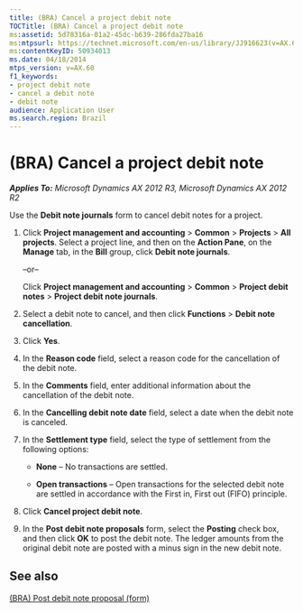 ```yaml
---
title: (BRA) Cancel a project debit note
TOCTitle: (BRA) Cancel a project debit note
ms:assetid: 5d78316a-01a2-45dc-b639-286fda27ba16
ms:mtpsurl: https://technet.microsoft.com/en-us/library/JJ916623(v=AX.60)
ms:contentKeyID: 50934013
ms.date: 04/18/2014
mtps_version: v=AX.60
f1_keywords:
- project debit note
- cancel a debit note
- debit note
audience: Application User
ms.search.region: Brazil
---
```


# (BRA) Cancel a project debit note 


_**Applies To:** Microsoft Dynamics AX 2012 R3, Microsoft Dynamics AX 2012 R2_

Use the **Debit note journals** form to cancel debit notes for a project.

1.  Click **Project management and accounting** \> **Common** \> **Projects** \> **All projects**. Select a project line, and then on the **Action Pane**, on the **Manage** tab, in the **Bill** group, click **Debit note journals**.
    
    –or–
    
    Click **Project management and accounting** \> **Common** \> **Project debit notes** \> **Project debit note journals**.

2.  Select a debit note to cancel, and then click **Functions** \> **Debit note cancellation**.

3.  Click **Yes**.

4.  In the **Reason code** field, select a reason code for the cancellation of the debit note.

5.  In the **Comments** field, enter additional information about the cancellation of the debit note.

6.  In the **Cancelling debit note date** field, select a date when the debit note is canceled.

7.  In the **Settlement type** field, select the type of settlement from the following options:
    
      - **None** – No transactions are settled.
    
      - **Open transactions** – Open transactions for the selected debit note are settled in accordance with the First in, First out (FIFO) principle.

8.  Click **Cancel project debit note**.

9.  In the **Post debit note proposals** form, select the **Posting** check box, and then click **OK** to post the debit note. The ledger amounts from the original debit note are posted with a minus sign in the new debit note.

## See also

[(BRA) Post debit note proposal (form)](https://technet.microsoft.com/en-us/library/jj923396\(v=ax.60\))

  


